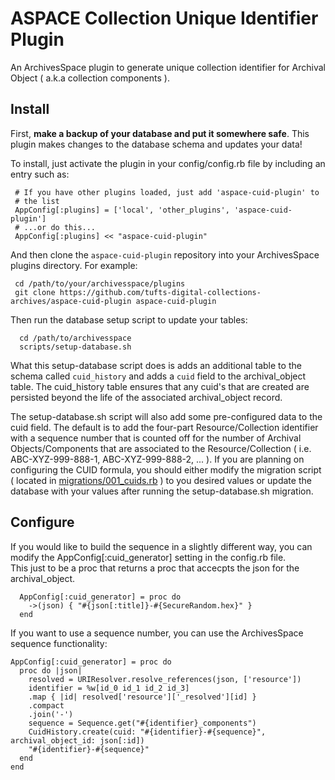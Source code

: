 ASPACE Collection Unique Identifier Plugin
=========================================

An ArchivesSpace plugin to generate unique collection identifier for Archival
Object ( a.k.a collection components ).

## Install

First, **make a backup of your database and put it somewhere safe**.
This plugin makes changes to the database schema and updates your data!

To install, just activate the plugin in your config/config.rb file by
including an entry such as:

     # If you have other plugins loaded, just add 'aspace-cuid-plugin' to
     # the list
     AppConfig[:plugins] = ['local', 'other_plugins', 'aspace-cuid-plugin']
     # ...or do this...
     AppConfig[:plugins] << "aspace-cuid-plugin"


And then clone the `aspace-cuid-plugin` repository into your
ArchivesSpace plugins directory.  For example:

     cd /path/to/your/archivesspace/plugins
     git clone https://github.com/tufts-digital-collections-archives/aspace-cuid-plugin aspace-cuid-plugin

Then run the database setup script to update your tables:

      cd /path/to/archivesspace
      scripts/setup-database.sh

What this setup-database script does is adds an additional table to the schema
called `cuid_history` and adds a `cuid` field to the archival_object table. The
cuid_history table ensures that any cuid's that are created are persisted
beyond the life of the associated archival_object record.

The setup-database.sh script will also add some pre-configured data to the cuid
field. The default is to add the four-part Resource/Collection identifier with
a sequence number that is counted off for the number of Archival
Objects/Components that are associated to the Resource/Collection ( i.e.
ABC-XYZ-999-888-1, ABC-XYZ-999-888-2, ... ). If you are planning on configuring
the CUID formula, you should either modify the migration script ( located in
[migrations/001_cuids.rb](https://github.com/tufts-digital-collections-archives/aspace-cuid-plugin/blob/master/migrations/001_cuids.rb#L31-L64) )
to you desired values or update the database with your values after running the
setup-database.sh migration.

## Configure

If you would like to build the sequence in a slightly different way, you can
modify the AppConfig[:cuid_generator] setting in the config.rb file.  
This just to be a proc that returns a proc that accecpts the json for the
archival_object.

```
  AppConfig[:cuid_generator] = proc do
    ->(json) { "#{json[:title]}-#{SecureRandom.hex}" }
  end
```

If you want to use a sequence number, you can use the ArchivesSpace sequence
functionality:

```
AppConfig[:cuid_generator] = proc do
  proc do |json|
    resolved = URIResolver.resolve_references(json, ['resource'])
    identifier = %w[id_0 id_1 id_2 id_3]
    .map { |id| resolved['resource']['_resolved'][id] }
    .compact
    .join('-')
    sequence = Sequence.get("#{identifier}_components")
    CuidHistory.create(cuid: "#{identifier}-#{sequence}", archival_object_id: json[:id])
    "#{identifier}-#{sequence}"
  end
end
```
